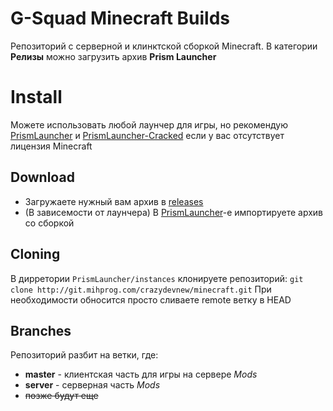 # G-Squad Minecraft Builds
Репозиторий с серверной и клинктской сборкой Minecraft.
В категории **Релизы** можно загрузить архив **Prism Launcher** 

# Install
Можете использовать любой лаунчер для игры, но рекомендую [PrismLauncher](https://github.com/PrismLauncher/PrismLauncher) и [PrismLauncher-Cracked](https://github.com/Diegiwg/PrismLauncher-Cracked) если у вас отсутствует лицензия Minecraft
## Download
- Загружаете нужный вам архив в [releases](https://git.mihprog.com/crazydevnew/minecraft/releases) 
- (В зависемости от лаунчера) В [PrismLauncher](https://github.com/PrismLauncher/PrismLauncher)-е импортируете архив со сборкой 

## Cloning
В дирретории ```PrismLauncher/instances``` клонируете репозиторий:
```git clone http://git.mihprog.com/crazydevnew/minecraft.git```
При необходимости обносится просто сливаете remote ветку в HEAD

## Branches

Репозиторий разбит на ветки, где:
- **master** - клиентская часть для игры на сервере *Mods*
- **server** - серверная часть *Mods*
- ~~позже будут еще~~
